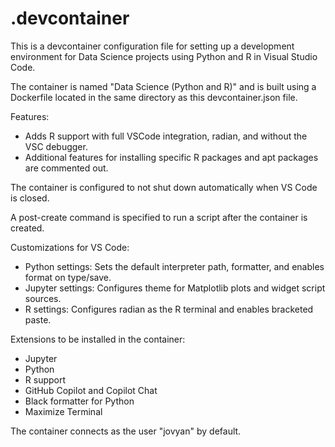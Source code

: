 # .devcontainer

This is a devcontainer configuration file for setting up a development environment for Data Science projects using Python and R in Visual Studio Code.

The container is named "Data Science (Python and R)" and is built using a Dockerfile located in the same directory as this devcontainer.json file.

Features:
- Adds R support with full VSCode integration, radian, and without the VSC debugger.
- Additional features for installing specific R packages and apt packages are commented out.

The container is configured to not shut down automatically when VS Code is closed.

A post-create command is specified to run a script after the container is created.

Customizations for VS Code:
- Python settings: Sets the default interpreter path, formatter, and enables format on type/save.
- Jupyter settings: Configures theme for Matplotlib plots and widget script sources.
- R settings: Configures radian as the R terminal and enables bracketed paste.

Extensions to be installed in the container:
- Jupyter
- Python
- R support
- GitHub Copilot and Copilot Chat
- Black formatter for Python
- Maximize Terminal

The container connects as the user "jovyan" by default.